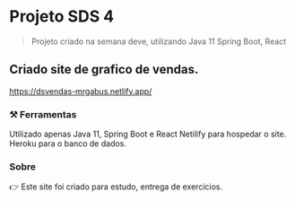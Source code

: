 # Projeto SDS 4
> Projeto criado na semana deve, utilizando Java 11 Spring Boot, React

## Criado site de grafico de vendas.

https://dsvendas-mrgabus.netlify.app/


### ⚒️ Ferramentas

Utilizado apenas Java 11, Spring Boot e React
Netilify para  hospedar o site.
Heroku para o banco de dados.


### Sobre

👉 Este site foi criado para estudo, entrega de exercícios. 
